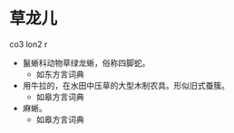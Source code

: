 # 草龙儿
co3 lon2 r
+ 鬣蜥科动物草绿龙蜥，俗称四脚蛇。
  * 如东方言词典
+ 用牛拉的，在水田中压草的大型木制农具。形似旧式蚕簇。
  * 如皋方言词典
+ 麻蜥。
  * 如皋方言词典

